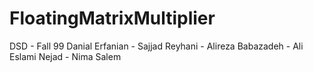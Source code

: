 # FloatingMatrixMultiplier
DSD - Fall 99
Danial Erfanian - Sajjad Reyhani - Alireza Babazadeh - Ali Eslami Nejad - Nima Salem
